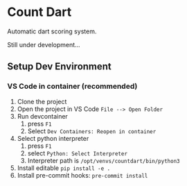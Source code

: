 # Count Dart

Automatic dart scoring system. 

Still under development...

## Setup Dev Environment

### VS Code in container (recommended)

1. Clone the project
2. Open the project in VS Code `File --> Open Folder`
3. Run devcontainer
   1. press `F1`
   2. Select `Dev Containers: Reopen in container`
4. Select python interpreter
   1. press `F1`
   2. select `Python: Select Interpreter`
   3. Interpreter path is `/opt/venvs/countdart/bin/python3`
5. Install editable `pip install -e .`
6. Install pre-commit hooks: `pre-commit install`